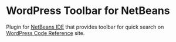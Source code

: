 # WordPress Toolbar for NetBeans

Plugin for [NetBeans IDE](1) that provides toolbar for quick search on [WordPress Code Reference](2) site.

[1]: https://netbeans.org/
[2]: https://developer.wordpress.org/reference/
